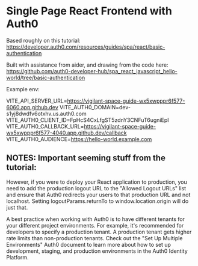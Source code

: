 # Single Page React Frontend with Auth0

Based roughly on this tutorial: 
https://developer.auth0.com/resources/guides/spa/react/basic-authentication

Built with assistance from aider, and drawing from the code here: https://github.com/auth0-developer-hub/spa_react_javascript_hello-world/tree/basic-authentication


Example env:

VITE_API_SERVER_URL=https://vigilant-space-guide-wx5xwpppr6f577-6060.app.github.dev
VITE_AUTH0_DOMAIN=dev-s1yj8dwdfv6otxhv.us.auth0.com
VITE_AUTH0_CLIENT_ID=FpHcS4CxLfgST5zdnY3CNFuT6ugniEpI
VITE_AUTH0_CALLBACK_URL=https://vigilant-space-guide-wx5xwpppr6f577-4040.app.github.dev/callback
VITE_AUTH0_AUDIENCE=https://hello-world.example.com

## NOTES: Important seeming stuff from the tutorial:

However, if you were to deploy your React application to production, you need to add the production logout URL to the "Allowed Logout URLs" list and ensure that Auth0 redirects your users to that production URL and not localhost. Setting logoutParams.returnTo to window.location.origin will do just that.

A best practice when working with Auth0 is to have different tenants for your different project environments. For example, it's recommended for developers to specify a production tenant. A production tenant gets higher rate limits than non-production tenants. Check out the "Set Up Multiple Environments" Auth0 document to learn more about how to set up development, staging, and production environments in the Auth0 Identity Platform.